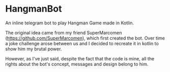 # HangmanBot
An inline telegram bot to play Hangman Game made in Kotlin. 

The original idea came from my friend SuperMarcomen (https://github.com/SuperMarcomen), which first created the bot.
Over time a joke challenge arose between us and I decided to recreate it in kotlin to show him my brutal power.

However, as I've just said, despite the fact that the code is mine, all the rights about the bot's concept, messages and design belong to him.
